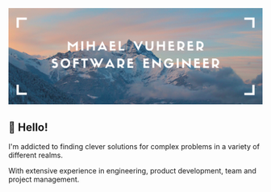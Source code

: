 [![Header](https://github.com/mvuherer/mvuherer/blob/master/banner.png?raw=true "Header")](https://github.com/mvuherer)

## 👋 Hello! 
I'm addicted to finding clever solutions for complex problems in a variety of different realms.

With extensive experience in engineering, product development, team and project management.
